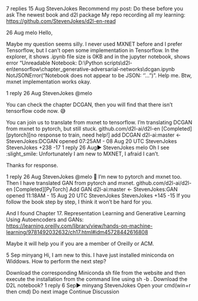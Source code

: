 

<!--
 * @version:
 * @Author:  StevenJokess https://github.com/StevenJokess
 * @Date: 2020-09-13 19:33:21
 * @LastEditors:  StevenJokess https://github.com/StevenJokess
 * @LastEditTime: 2020-09-13 19:33:56
 * @Description:
 * @TODO::
 * @Reference:
-->
7 replies
15 Aug
Steven​Jokes
Recommend my post:
Do these before you ask
The newest book and d2l package
My repo recording all my learning: https://github.com/StevenJokes/d2l-en-read

26 Aug
melo
Hello,

Maybe my question seems silly. I never used MXNET before and I prefer Tensorflow, but I can’t open some implementation in Tensorflow. In the explorer, it shows .ipynb file size is 0KB and in the jupyter notebook, shows error “Unreadable Notebook: D:\Python scripts\d2l-en\tensorflow\chapter_generative-adversarial-networks\dcgan.ipynb NotJSONError(“Notebook does not appear to be JSON: ‘’…”)”. Help me. Btw, mxnet implementation works okay.

1 reply
26 Aug
Steven​Jokes
@melo

You can check the chapter DCGAN, then you will find that there isn’t tensorflow code now.
:sweat_smile:

You can join us to translate from mxnet to tensorflow.
I’m translating DCGAN from mxnet to pytorch, but still stuck.
github.com/d2l-ai/d2l-en
[Completed][pytorch][no response to train, need help!] add DCGAN
d2l-ai:master ← StevenJokes:DCGAN
opened 07:25AM - 08 Aug 20 UTC
StevenJokes StevenJokes
+238 -17
1 reply
26 Aug▶ StevenJokes
melo
Oh I see :slight_smile:
Unfortunately I am new to MXNET, I afraid I can’t.

Thanks for response.

1 reply
26 Aug
Steven​Jokes
@melo
:rofl:
I’m new to pytorch and mxnet too.
Then I have translated GAN from pytorch and mxnet.
github.com/d2l-ai/d2l-en
[Completed][PyTorch] Add GAN
d2l-ai:master ← StevenJokes:GAN
opened 11:18AM - 15 Aug 20 UTC
StevenJokes StevenJokes
+145 -15
If you follow the book step by step, I think it won’t be hard for you.

And I found Chapter 17. Representation Learning and Generative Learning Using Autoencoders and GANs: https://learning.oreilly.com/library/view/hands-on-machine-learning/9781492032632/ch17.html#idm45728442616808

Maybe it will help you if you are a member of Oreilly or ACM.

5 Sep
minyang
Hi, I am new to this. I have just installed miniconda on Widdows. How to perform the next step?

Download the corresponding Miniconda sh file from the website and then execute the installation from the command line using sh <FILENAME> -b .
Download the D2L notebook?
1 reply
6 Sep▶ minyang
Steven​Jokes
Open your cmd(win+r then cmd)
Do next
image
Continue Discussion
